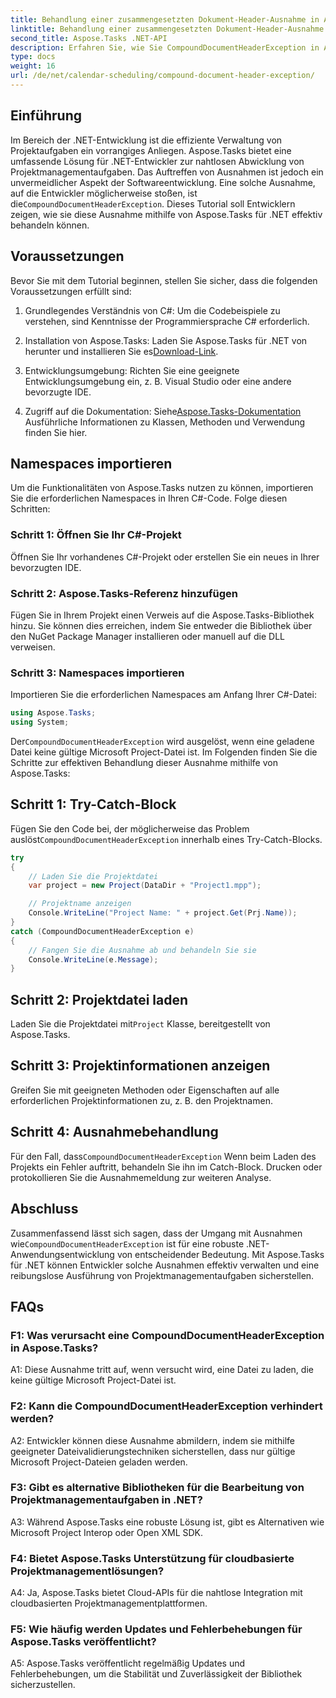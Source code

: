 ```yaml
---
title: Behandlung einer zusammengesetzten Dokument-Header-Ausnahme in Aspose.Tasks
linktitle: Behandlung einer zusammengesetzten Dokument-Header-Ausnahme in Aspose.Tasks
second_title: Aspose.Tasks .NET-API
description: Erfahren Sie, wie Sie CompoundDocumentHeaderException in Aspose.Tasks für .NET behandeln. Erhalten Sie eine Schritt-für-Schritt-Anleitung mit Codebeispielen.
type: docs
weight: 16
url: /de/net/calendar-scheduling/compound-document-header-exception/
---
```

## Einführung

 Im Bereich der .NET-Entwicklung ist die effiziente Verwaltung von Projektaufgaben ein vorrangiges Anliegen. Aspose.Tasks bietet eine umfassende Lösung für .NET-Entwickler zur nahtlosen Abwicklung von Projektmanagementaufgaben. Das Auftreffen von Ausnahmen ist jedoch ein unvermeidlicher Aspekt der Softwareentwicklung. Eine solche Ausnahme, auf die Entwickler möglicherweise stoßen, ist die`CompoundDocumentHeaderException`. Dieses Tutorial soll Entwicklern zeigen, wie sie diese Ausnahme mithilfe von Aspose.Tasks für .NET effektiv behandeln können.

## Voraussetzungen

Bevor Sie mit dem Tutorial beginnen, stellen Sie sicher, dass die folgenden Voraussetzungen erfüllt sind:

1. Grundlegendes Verständnis von C#: Um die Codebeispiele zu verstehen, sind Kenntnisse der Programmiersprache C# erforderlich.
   
2.  Installation von Aspose.Tasks: Laden Sie Aspose.Tasks für .NET von herunter und installieren Sie es[Download-Link](https://releases.aspose.com/tasks/net/).

3. Entwicklungsumgebung: Richten Sie eine geeignete Entwicklungsumgebung ein, z. B. Visual Studio oder eine andere bevorzugte IDE.

4.  Zugriff auf die Dokumentation: Siehe[Aspose.Tasks-Dokumentation](https://reference.aspose.com/tasks/net/) Ausführliche Informationen zu Klassen, Methoden und Verwendung finden Sie hier.

## Namespaces importieren

Um die Funktionalitäten von Aspose.Tasks nutzen zu können, importieren Sie die erforderlichen Namespaces in Ihren C#-Code. Folge diesen Schritten:

### Schritt 1: Öffnen Sie Ihr C#-Projekt

Öffnen Sie Ihr vorhandenes C#-Projekt oder erstellen Sie ein neues in Ihrer bevorzugten IDE.

### Schritt 2: Aspose.Tasks-Referenz hinzufügen

Fügen Sie in Ihrem Projekt einen Verweis auf die Aspose.Tasks-Bibliothek hinzu. Sie können dies erreichen, indem Sie entweder die Bibliothek über den NuGet Package Manager installieren oder manuell auf die DLL verweisen.

### Schritt 3: Namespaces importieren

Importieren Sie die erforderlichen Namespaces am Anfang Ihrer C#-Datei:

```csharp
using Aspose.Tasks;
using System;


```

 Der`CompoundDocumentHeaderException` wird ausgelöst, wenn eine geladene Datei keine gültige Microsoft Project-Datei ist. Im Folgenden finden Sie die Schritte zur effektiven Behandlung dieser Ausnahme mithilfe von Aspose.Tasks:

## Schritt 1: Try-Catch-Block

 Fügen Sie den Code bei, der möglicherweise das Problem auslöst`CompoundDocumentHeaderException` innerhalb eines Try-Catch-Blocks.

```csharp
try
{
    // Laden Sie die Projektdatei
    var project = new Project(DataDir + "Project1.mpp");

    // Projektname anzeigen
    Console.WriteLine("Project Name: " + project.Get(Prj.Name));
}
catch (CompoundDocumentHeaderException e)
{
    // Fangen Sie die Ausnahme ab und behandeln Sie sie
    Console.WriteLine(e.Message);
}
```

## Schritt 2: Projektdatei laden

 Laden Sie die Projektdatei mit`Project` Klasse, bereitgestellt von Aspose.Tasks.

## Schritt 3: Projektinformationen anzeigen

Greifen Sie mit geeigneten Methoden oder Eigenschaften auf alle erforderlichen Projektinformationen zu, z. B. den Projektnamen.

## Schritt 4: Ausnahmebehandlung

 Für den Fall, dass`CompoundDocumentHeaderException` Wenn beim Laden des Projekts ein Fehler auftritt, behandeln Sie ihn im Catch-Block. Drucken oder protokollieren Sie die Ausnahmemeldung zur weiteren Analyse.

## Abschluss

 Zusammenfassend lässt sich sagen, dass der Umgang mit Ausnahmen wie`CompoundDocumentHeaderException` ist für eine robuste .NET-Anwendungsentwicklung von entscheidender Bedeutung. Mit Aspose.Tasks für .NET können Entwickler solche Ausnahmen effektiv verwalten und eine reibungslose Ausführung von Projektmanagementaufgaben sicherstellen.

## FAQs

### F1: Was verursacht eine CompoundDocumentHeaderException in Aspose.Tasks?

A1: Diese Ausnahme tritt auf, wenn versucht wird, eine Datei zu laden, die keine gültige Microsoft Project-Datei ist.

### F2: Kann die CompoundDocumentHeaderException verhindert werden?

A2: Entwickler können diese Ausnahme abmildern, indem sie mithilfe geeigneter Dateivalidierungstechniken sicherstellen, dass nur gültige Microsoft Project-Dateien geladen werden.

### F3: Gibt es alternative Bibliotheken für die Bearbeitung von Projektmanagementaufgaben in .NET?

A3: Während Aspose.Tasks eine robuste Lösung ist, gibt es Alternativen wie Microsoft Project Interop oder Open XML SDK.

### F4: Bietet Aspose.Tasks Unterstützung für cloudbasierte Projektmanagementlösungen?

A4: Ja, Aspose.Tasks bietet Cloud-APIs für die nahtlose Integration mit cloudbasierten Projektmanagementplattformen.

### F5: Wie häufig werden Updates und Fehlerbehebungen für Aspose.Tasks veröffentlicht?

A5: Aspose.Tasks veröffentlicht regelmäßig Updates und Fehlerbehebungen, um die Stabilität und Zuverlässigkeit der Bibliothek sicherzustellen.